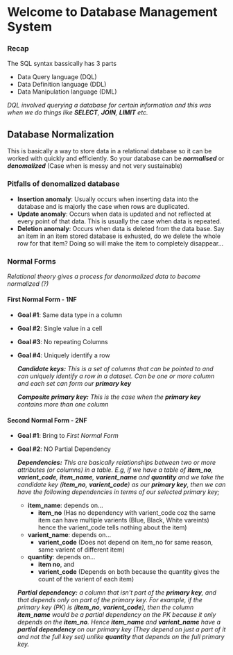 # Welcome to Database Management System

### Recap
The SQL syntax bassically has 3 parts
* Data Query language (DQL)
* Data Definition language (DDL)
* Data Manipulation language (DML)

*DQL involved querying a database for certain information and this was when we do things like **SELECT**, __JOIN__, **LIMIT** etc.*

## Database Normalization
This is basically a way to store data in a relational database so it can be worked with quickly and efficiently. So your database can be ***normalised*** or ***denomalized*** (Case when is messy and not very sustainable)

### Pitfalls of denomalized database
* **Insertion anomaly**: Usually occurs when inserting data into the database and is majorly the case when rows are duplicated.
* **Update anomaly**: Occurs when data is updated and not reflected at every point of that data. This is usually the case when data is repeated.
* **Deletion anomaly**: Occurs when data is deleted from the data base. Say an item in an item stored database is exhusted, do we delete the whole row for that item? Doing so will make the item to completely disappear...

### Normal Forms
_Relational theory gives a process for denormalized data to become normalized (?)_ 

#### First Normal Form - 1NF
* **Goal #1**: Same data type in a column
* **Goal #2**: Single value in a cell
* **Goal #3**: No repeating Columns
* **Goal #4**: Uniquely identify a row

  ***Candidate keys:*** *This is a set of columns that can be pointed to and can uniquely identify a row in a dataset. Can be one or more column and each set can form our __primary key__*

  ***Composite primary key:*** *This is the case when the __primary key__ contains more than one column*

#### Second Normal Form - 2NF
* **Goal #1**: Bring to *First Normal Form*
* **Goal #2**: NO Partial Dependency

  ***Dependencies:*** *This are basically relationships between two or more attributes (or columns) in a table. E.g, if we have a table of **item_no**, **varient_code**, **item_name**, **varient_name** and **quantity** and we take the candidate key (**item_no**, **varient_code**) as our **primary key**, then we can have the following dependencies in terms of our selected primary key;*
  * **item_name**: depends on...
    * **item_no** (Has no dependency with varient_code coz the same item can have multiple varients (Blue, Black, White vareints) hence the varient_code tells nothing about the item)
  * **varient_name**: depends on...
    * **varient_code** (Does not depend on item_no for same reason, same varient of different item)
  * **quantity**: depends on...
    * **item no**, and
    * **varient_code** (Depends on both because the quantity gives the count of the varient of each item)

  ***Partial dependency:*** *a column that isn't part of the **primary key**, and that depends only on part of the primary key. For example, if the primary key (PK) is (**item_no**, **varient_code**), then the column **item_name** would be a partial dependency on the PK because it only depends on the **item_no**. Hence  **item_name** and **varient_name** have a **partial dependency** on our primary key (They depend on just a part of it and not the full key set) unlike **quantity** that depends on the full primary key.*